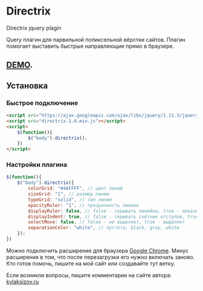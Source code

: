 # Directrix
Directrix jquery plagin

Query плагин для парвильной попиксельной вёрстки сайтов.
Плагин помогает выставить быстрые направляющие прямо в браузере.

<h2><a href="https://kylaksizov.ru/demo/7/index.php" target="_blank">DEMO</a>.</h2>

## Установка

### Быстрое подключение

```html
<script src="https://ajax.googleapis.com/ajax/libs/jquery/1.11.3/jquery.min.js"></script><!-- если не подключена библиотека -->
<script src="directrix-1.0.min.js"></script>
<script>
    $(function(){
        $("body").directrix();
    })
</script>
```

### Настройки плагина

```js
$(function(){
    $("body").directrix({
        colorGrid: "#4AFFFF", // цвет линий
        sizeGrid: "1", // размер линии
        typeGrid: "solid", // тип линии
        opacityRuler: "1", // прозрачность линеек
        displayRuler: false, // false - скрывать линейки, true - показывать
        displayIndent: true, // false - скрывать счётчик отступов, true - показывать
        selectMove: false, // false - не выделяет, true - выделяет
        separationColor: "white", // пустота, black, gray, white
    });
})
```

Можно подключить расширение для браузера <a href="https://chrome.google.com/webstore/detail/directrix/acmpgcfbhodhlckhmlkenpibiaomgbej?hl=ru">Google Chrome</a>.
Минус расширения в том, что после перезагрузки его нужно включать заново.
Кто готов помочь, пишите на мой сайт или создавайте тут ветку.

Если возникли вопросы, пишите комментарии на сайте автора: <a href="http://kylaksizov.ru/85-directrix-jquery-plagin-dlya-verstki-saytov.html" target="_blank">kylaksizov.ru</a>
